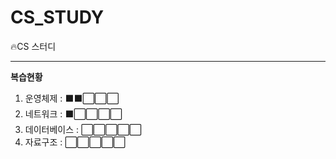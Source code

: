 # CS_STUDY
🔥CS 스터디
 
---

**복습현황**

1. 운영체제      : ⬛⬛⬜⬜⬜
2. 네트워크      : ⬛⬜⬜⬜⬜
3. 데이터베이스  : ⬜⬜⬜⬜⬜
4. 자료구조      : ⬜⬜⬜⬜⬜
